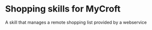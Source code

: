 # Shopping skills for MyCroft

A skill that manages a remote shopping list provided by a webservice 
